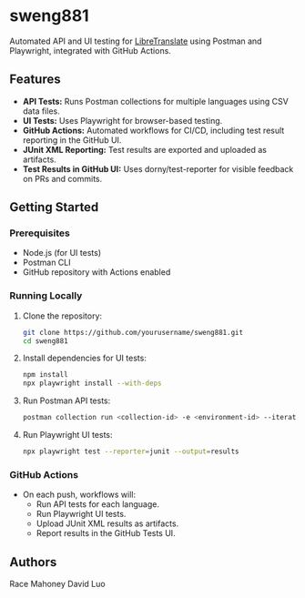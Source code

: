 # sweng881

Automated API and UI testing for [LibreTranslate](https://libretranslate.com) using Postman and Playwright, integrated with GitHub Actions.

## Features

- **API Tests:** Runs Postman collections for multiple languages using CSV data files.
- **UI Tests:** Uses Playwright for browser-based testing.
- **GitHub Actions:** Automated workflows for CI/CD, including test result reporting in the GitHub UI.
- **JUnit XML Reporting:** Test results are exported and uploaded as artifacts.
- **Test Results in GitHub UI:** Uses dorny/test-reporter for visible feedback on PRs and commits.

## Getting Started

### Prerequisites

- Node.js (for UI tests)
- Postman CLI
- GitHub repository with Actions enabled

### Running Locally

1. Clone the repository:
    ```sh
    git clone https://github.com/yourusername/sweng881.git
    cd sweng881
    ```

2. Install dependencies for UI tests:
    ```sh
    npm install
    npx playwright install --with-deps
    ```

3. Run Postman API tests:
    ```sh
    postman collection run <collection-id> -e <environment-id> --iteration-data data/<lang>.csv --reporters cli,junit --reporter-junit-export results/<lang>.xml
    ```

4. Run Playwright UI tests:
    ```sh
    npx playwright test --reporter=junit --output=results
    ```

### GitHub Actions

- On each push, workflows will:
  - Run API tests for each language.
  - Run Playwright UI tests.
  - Upload JUnit XML results as artifacts.
  - Report results in the GitHub Tests UI.

## Authors

Race Mahoney
David Luo

